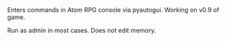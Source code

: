 Enters commands in Atom RPG console via pyautogui. Working on v0.9 of game.

Run as admin in most cases. Does not edit memory.

